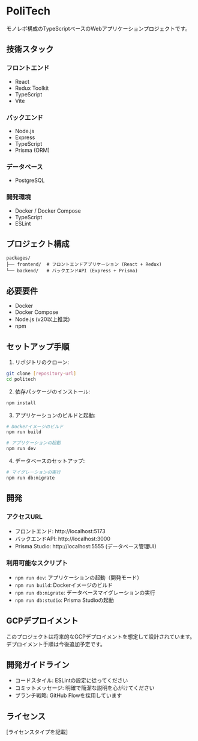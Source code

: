 ﻿# PoliTech

モノレポ構成のTypeScriptベースのWebアプリケーションプロジェクトです。

## 技術スタック

### フロントエンド
- React
- Redux Toolkit
- TypeScript
- Vite

### バックエンド
- Node.js
- Express
- TypeScript
- Prisma (ORM)

### データベース
- PostgreSQL

### 開発環境
- Docker / Docker Compose
- TypeScript
- ESLint

## プロジェクト構成

```
packages/
├── frontend/  # フロントエンドアプリケーション (React + Redux)
└── backend/   # バックエンドAPI (Express + Prisma)
```

## 必要要件

- Docker
- Docker Compose
- Node.js (v20以上推奨)
- npm

## セットアップ手順

1. リポジトリのクローン:
```bash
git clone [repository-url]
cd politech
```

2. 依存パッケージのインストール:
```bash
npm install
```

3. アプリケーションのビルドと起動:
```bash
# Dockerイメージのビルド
npm run build

# アプリケーションの起動
npm run dev
```

4. データベースのセットアップ:
```bash
# マイグレーションの実行
npm run db:migrate
```

## 開発

### アクセスURL
- フロントエンド: http://localhost:5173
- バックエンドAPI: http://localhost:3000
- Prisma Studio: http://localhost:5555 (データベース管理UI)

### 利用可能なスクリプト

- `npm run dev`: アプリケーションの起動（開発モード）
- `npm run build`: Dockerイメージのビルド
- `npm run db:migrate`: データベースマイグレーションの実行
- `npm run db:studio`: Prisma Studioの起動

## GCPデプロイメント

このプロジェクトは将来的なGCPデプロイメントを想定して設計されています。デプロイメント手順は今後追加予定です。

## 開発ガイドライン

- コードスタイル: ESLintの設定に従ってください
- コミットメッセージ: 明確で簡潔な説明を心がけてください
- ブランチ戦略: GitHub Flowを採用しています

## ライセンス

[ライセンスタイプを記載]